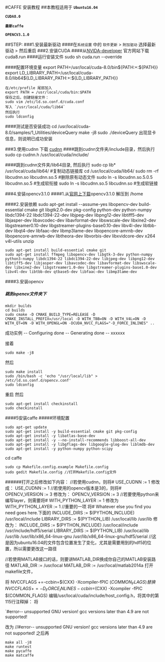 #CAFFE 安装教程
##本教程适用于
**`Ubuntu16.04`**

**`CUDA8.0`**

**`最新caffe`**

**`OPENCV3.1.0`**

##STEP:
###1.安装最新驱动
####在`系统设置` 中的 `软件更新` &gt; `附加驱动` 选择最新驱动 &gt; 然后重启
###2.安装CUDA
####从[NVIDA-developer](https://developer.nvidia.com/cuda-release-candidate-download) 官方网站下载 cuda8.run
####运行安装文件
    sudo sh cuda.run --override
    
####配置环境变量
    export PATH=/usr/local/cuda-8.0/bin${PATH:+:${PATH}}
    export LD_LIBRARY_PATH=/usr/local/cuda-8.0/lib64${LD_LIBRARY_PATH:+:${LD_LIBRARY_PATH}}
    
    在/etc/profile 尾部加入
    export PATH = /usr/local/cuda/bin:$PATH 
    保存之后，创建链接文件：
    sudo vim /etc/ld.so.conf.d/cuda.conf
    写入 `/usr/local/cuda/lib64`
    然后执行
	sudo ldconfig
####测试是否安装成功
    cd /usr/local/cuda-8.0/samples/1_Utilities/deviceQuery
    make -j8
    sudo ./deviceQuery
   出现显卡信息，则说明已成功安装
    

###3.使用cudnn
下载 [cudnn](https://developer.nvidia.com/cudnn)
####跳到cudnn文件夹/include目录，然后执行
    sudo cp cudnn.h /usr/local/cuda/include/

####跳到cudnn文件夹/lib64目录, 然后执行
    sudo cp lib* /usr/local/cuda/lib64/          #复制动态链接库
    cd /usr/local/cuda/lib64/
    sudo rm -rf libcudnn.so libcudnn.so.5        #删除原有动态文件
    sudo ln -s libcudnn.so.5.0.5 libcudnn.so.5    #生成软衔接
    sudo ln -s libcudnn.so.5 libcudnn.so          #生成软链接






###4.安装opencv3.1.0
####1.从[官网上下载](http://opencv.org/downloads.html)opencv3.1.0 解压到 /home


####2.安装依赖
    sudo apt-get install --assume-yes libopencv-dev build-essential cmake git libgtk2.0-dev pkg-config python-dev python-numpy libdc1394-22 libdc1394-22-dev libjpeg-dev libpng12-dev libtiff5-dev libjasper-dev libavcodec-dev libavformat-dev libswscale-dev libxine2-dev libgstreamer0.10-dev libgstreamer-plugins-base0.10-dev libv4l-dev libtbb-dev libqt4-dev libfaac-dev libmp3lame-dev libopencore-amrnb-dev libopencore-amrwb-dev libtheora-dev libvorbis-dev libxvidcore-dev x264 v4l-utils unzip
    
    sudo apt-get install build-essential cmake git
    sudo apt-get install ffmpeg libopencv-dev libgtk-3-dev python-numpy python3-numpy libdc1394-22 libdc1394-22-dev libjpeg-dev libpng12-dev libtiff5-dev libjasper-dev libavcodec-dev libavformat-dev libswscale-dev libxine2-dev libgstreamer1.0-dev libgstreamer-plugins-base1.0-dev libv4l-dev libtbb-dev qtbase5-dev libfaac-dev libmp3lame-dev

####3.安装opencv
##### 跳到opencv文件夹下
    mkdir builds
    cd builds
    sudo cmake -D CMAKE_BUILD_TYPE=RELEASE -D CMAKE_INSTALL_PREFIX=/usr/local -D WITH_TBB=ON -D WITH_V4L=ON -D WITH_QT=ON -D WITH_OPENGL=ON -DCUDA_NVCC_FLAGS="-D_FORCE_INLINES" ..
    
  成功实例
    -- Configuring done -- Generating done -- xxxxxx
    
  接着
  
    sudo make -j8    

  然后
  
    sudo make install
    sudo /bin/bash -c 'echo "/usr/local/lib" > /etc/ld.so.conf.d/opencv.conf'
    sudo ldconfig
重启
然后
    
    sudo apt-get install checkinstall
    sudo checkinstall


####5安装caffe
#####环境配置

    sudo apt-get update
    sudo apt-get install -y build-essential cmake git pkg-config
    sudo apt-get install -y libatlas-base-dev
    sudo apt-get install -y --no-install-recommends libboost-all-dev
    sudo apt-get install -y libgflags-dev libgoogle-glog-dev liblmdb-dev
    sudo apt-get install -y python-numpy python-scipy


cd caffe

    sudo cp Makefile.config.example Makefile.config
    sudo gedit Makefile.config //打开Makefile.config文件

######打开之后修改如下内容：
     //若使用cudnn，则将# USE_CUDNN := 1 修改成： USE_CUDNN := 1 
     //若使用的opencv版本是3的，则将# OPENCV_VERSION := 3 修改为： OPENCV_VERSION := 3 
     //若要使用python来编写layer，则需要将# WITH_PYTHON_LAYER := 1 修改为 WITH_PYTHON_LAYER := 1 
    //重要的一项 将# Whatever else you find you need goes here.下面的 INCLUDE_DIRS := $(PYTHON_INCLUDE) /usr/local/include LIBRARY_DIRS := $(PYTHON_LIB) /usr/local/lib /usr/lib 
    修改为： INCLUDE_DIRS := $(PYTHON_INCLUDE) /usr/local/include /usr/include/hdf5/serial 
      LIBRARY_DIRS := $(PYTHON_LIB) /usr/local/lib /usr/lib /usr/lib/x86_64-linux-gnu /usr/lib/x86_64-linux-gnu/hdf5/serial //这是因为ubuntu16.04的文件包含位置发生了变化，尤其是需要用到的hdf5的位置，所以需要更改这一路径

//若使用MATLAB接口的话，则要讲MATLAB_DIR换成你自己的MATLAB安装路径
MATLAB_DIR := /usr/local
MATLAB_DIR := /usr/local/matlab2014a
打开makefile文件，

将
NVCCFLAGS +=-ccbin=$(CXX) -Xcompiler-fPIC $(COMMON_FLAGS)
替换
NVCCFLAGS += -D_FORCE_INLINES -ccbin=$(CXX) -Xcompiler -fPIC $(COMMON_FLAGS)
编辑/usr/local/cuda/include/host_config.h，将其中的第115行注释掉： 
将

`#error-- unsupported GNU version! gcc versions later than 4.9 are not supported!

改为
//#error-- unsupported GNU version! gcc versions later than 4.9 are not supported!
之后再

    make all -j8
    make runtest
    make pycaffe
    make matcaffe



